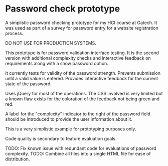 # Password check prototype

A simplistic password checking prototype for my HCI course at Gatech.
It was used as part of a survey for password entry for a website
registration process.

DO NOT USE FOR PRODUCTION SYSTEMS.

This prototype is for password validation interface testing.
It is the second version with additional complexity checks
and interactive feedback on requirements along with a show
password option.

It currently tests for validity of the password strength.
Prevents submission until a valid value is entered.
Provides interactive feedback for the current state of the password.

Uses jQuery for most of the operations. The CSS involved is very
limited but a known flaw exists for the coloration of the feedback
not being green and red.

A label for the "complexity" indicator to the right of the password
field should be introduced to provide the user information about it.

This is a very simplistic example for prototyping purposes only.

Code quality is secondary to feature evaluation goals.

TODO: Fix known issue with redundant code for evaluations of password complexity.
TODO: Combine all files into a single HTML file for ease of distribution.
